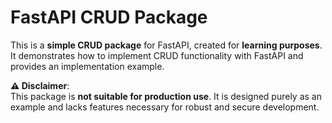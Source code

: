 # FastAPI CRUD Package

This is a **simple CRUD package** for FastAPI, created for **learning purposes**. It demonstrates how to implement CRUD
functionality with FastAPI and provides an implementation example.

**⚠️ Disclaimer**:  
This package is **not suitable for production use**. It is designed purely as an example and 
lacks features necessary for robust and secure development.
